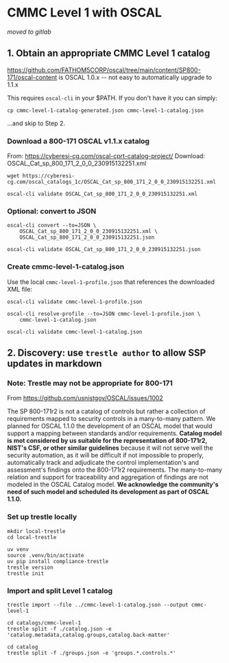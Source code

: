 # CMMC Level 1 with OSCAL

_moved to gitlab_

## 1. Obtain an appropriate CMMC Level 1 catalog

https://github.com/FATHOM5CORP/oscal/tree/main/content/SP800-171/oscal-content
is OSCAL 1.0.x -- not easy to automatically upgrade to 1.1.x

This requires `oscal-cli` in your $PATH. If you don't have it you can simply:
```
cp cmmc-level-1-catalog-generated.json cmmc-level-1-catalog.json
```
...and skip to Step 2.

### Download a 800-171 OSCAL v1.1.x catalog 

From: https://cyberesi-cg.com/oscal-cprt-catalog-project/
Download: OSCAL_Cat_sp_800_171_2_0_0_230915132251.xml

```
wget https://cyberesi-cg.com/oscal_catalogs_1c/OSCAL_Cat_sp_800_171_2_0_0_230915132251.xml

oscal-cli validate OSCAL_Cat_sp_800_171_2_0_0_230915132251.xml
```

### Optional: convert to JSON
```
oscal-cli convert --to=JSON \
    OSCAL_Cat_sp_800_171_2_0_0_230915132251.xml \
	OSCAL_Cat_sp_800_171_2_0_0_230915132251.json

oscal-cli validate OSCAL_Cat_sp_800_171_2_0_0_230915132251.json
```

### Create cmmc-level-1-catalog.json
Use the local `cmmc-level-1-profile.json` that references the downloaded XML file:
```
oscal-cli validate cmmc-level-1-profile.json

oscal-cli resolve-profile --to=JSON cmmc-level-1-profile.json \
    cmmc-level-1-catalog.json
	
oscal-cli validate cmmc-level-1-catalog.json
```

## 2. Discovery: use `trestle author` to allow SSP updates in markdown

### Note: Trestle may not be appropriate for 800-171
From https://github.com/usnistgov/OSCAL/issues/1002

The SP 800-171r2 is not a catalog of controls but rather a collection of requirements mapped to security controls in a many-to-many pattern. We planned for OSCAL 1.1.0 the development of an OSCAL model that would support a mapping between standards and/or requirements. **Catalog model is mot considered by us suitable for the representation of 800-171r2, NIST's CSF, or other similar guidelines** because it will not serve well the security automation, as it will be difficult if not impossible to properly, automatically track and adjudicate the control implementation's and assessment's findings onto the 800-171r2 requirements. The many-to-many relation and support for traceability and aggregation of findings are not modeled in the OSCAL Catalog model. **We acknowledge the community's need of such model and scheduled its development as part of OSCAL 1.1.0.**

### Set up trestle locally
```
mkdir local-trestle
cd local-trestle

uv venv
source .venv/bin/activate
uv pip install compliance-trestle
trestle version
trestle init
```

### Import and split Level 1 catalog

```
trestle import --file ../cmmc-level-1-catalog.json --output cmmc-level-1

cd catalogs/cmmc-level-1
trestle split -f ./catalog.json -e 'catalog.metadata,catalog.groups,catalog.back-matter'

cd catalog
trestle split -f ./groups.json -e 'groups.*.controls.*'
```
